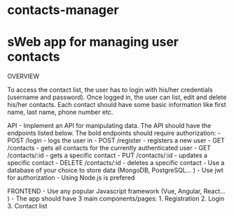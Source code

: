 # contacts-manager

# sWeb app for managing user contacts

OVERVIEW

To access the contact list, the user has to login with his/her credentials (username and
password). Once logged in, the user can list, edit and delete his/her contacts. Each contact
should have some basic information like first name, last name, phone number etc.

API
    - Implement an API for manipulating data. The API should have the endpoints listed
    below. The bold endpoints should require authorization:
    - POST /login - logs the user in
    - POST /register - registers a new user
    - GET /contacts - gets all contacts for the currently authenticated user
    - GET /contacts/:id - gets a specific contact
    - PUT /contacts/:id - updates a specific contact
    - DELETE /contacts/:id - deletes a specific contact
    - Use a database of your choice to store data (MongoDB, PostgreSQL... )
    - Use jwt for authorization
    - Using Node.js is prefered

FRONTEND
    - Use any popular Javascript framework (Vue, Angular, React... )
    - The app should have 3 main components/pages:
        1. Registration
        2. Login
        3. Contact list
